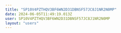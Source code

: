 ```yaml
---
title: "SP10V4PZTHQV3BF6WN2D31DBNSF57JC8J1NR2N0MP"
date: 2024-06-05T11:49:19.013Z
user: SP10V4PZTHQV3BF6WN2D31DBNSF57JC8J1NR2N0MP
layout: "users"
---
```

    